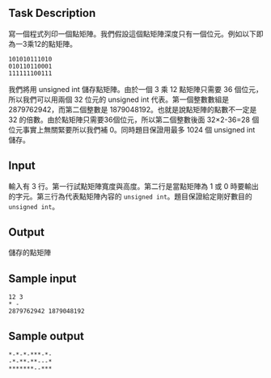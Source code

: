 ## Task Description ##

寫一個程式列印一個點矩陣。我們假設這個點矩陣深度只有一個位元。例如以下即為一3乘12的點矩陣。
```
101010111010
010110110001
111111100111
```

我們將用 unsigned int 儲存點矩陣。由於一個 3 乘 12 點矩陣只需要 36 個位元，所以我們可以用兩個 32 位元的 unsigned int 代表。第一個整數數組是 2879762942，而第二個整數是 1879048192。也就是說點矩陣的點數不一定是 32 的倍數。由於點矩陣只需要36個位元，所以第二個整數後面 32×2-36=28 個位元事實上無關緊要所以我們補 0。同時題目保證用最多 1024 個 unsigned int 儲存。

## Input ##

輸入有 3 行。第一行試點矩陣寬度與高度。第二行是當點矩陣為 1 或 0 時要輸出的字元。第三行為代表點矩陣內容的 `unsigned int`。題目保證給定剛好數目的 `unsigned int`。

## Output ##

儲存的點矩陣

## Sample input ##
```
12 3
* -
2879762942 1879048192
```

## Sample output ##
```
*-*-*-***-*-
-*-**-**---*
*******--***
```